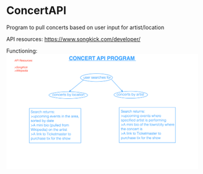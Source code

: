# ConcertAPI

Program to pull concerts based on user input for artist/location

API resources:
https://www.songkick.com/developer/

Functioning:
<img src="images/Idea_Web.png">
